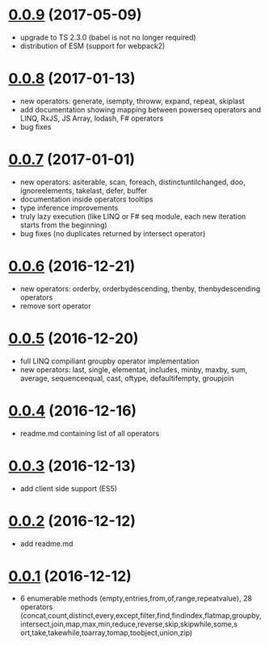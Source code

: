 <a name="0.0.9"></a>
# [0.0.9](https://github.com/marcinnajder/powerseq/releases/tag/0.0.9) (2017-05-09)

* upgrade to TS 2.3.0 (babel is not no longer required)
* distribution of ESM (support for webpack2)

<a name="0.0.8"></a>
# [0.0.8](https://github.com/marcinnajder/powerseq/releases/tag/0.0.8) (2017-01-13)

* new operators: generate, isempty, throww, expand, repeat, skiplast
* add documentation showing mapping between powerseq operators and LINQ, RxJS, JS Array, lodash, F# operators
* bug fixes


<a name="0.0.7"></a>
# [0.0.7](https://github.com/marcinnajder/powerseq/releases/tag/0.0.7) (2017-01-01)

* new operators: asiterable, scan, foreach, distinctuntilchanged, doo, ignoreelements, takelast, defer, buffer
* documentation inside operators tooltips
* type inference improvements
* truly lazy execution (like LINQ or F# seq module, each new iteration starts from the beginning)
* bug fixes (no duplicates returned by intersect operator)


<a name="0.0.6"></a>
# [0.0.6](https://github.com/marcinnajder/powerseq/releases/tag/0.0.6) (2016-12-21)

* new operators: orderby, orderbydescending, thenby, thenbydescending operators
* remove sort operator

<a name="0.0.5"></a>
# [0.0.5](https://github.com/marcinnajder/powerseq/releases/tag/0.0.5) (2016-12-20)

* full LINQ compiliant groupby operator implementation 
* new operators: last, single, elementat, includes, minby, maxby, sum, average, sequenceequal, cast, oftype, defaultifempty, groupjoin

<a name="0.0.4"></a>
# [0.0.4](https://github.com/marcinnajder/powerseq/releases/tag/0.0.4) (2016-12-16)

*  readme.md containing list of all operators

<a name="0.0.3"></a>
# [0.0.3](https://github.com/marcinnajder/powerseq/releases/tag/0.0.3) (2016-12-13)

*  add client side support (ES5)

<a name="0.0.2"></a>
# [0.0.2](https://github.com/marcinnajder/powerseq/releases/tag/0.0.2) (2016-12-12)

*  add readme.md

<a name="0.0.1"></a>
# [0.0.1](https://github.com/marcinnajder/powerseq/releases/tag/0.0.1) (2016-12-12)

*  6 enumerable methods (empty,entries,from,of,range,repeatvalue), 28 operators (concat,count,distinct,every,except,filter,find,findindex,flatmap,groupby,intersect,join,map,max,min,reduce,reverse,skip,skipwhile,some,s
ort,take,takewhile,toarray,tomap,toobject,union,zip)


